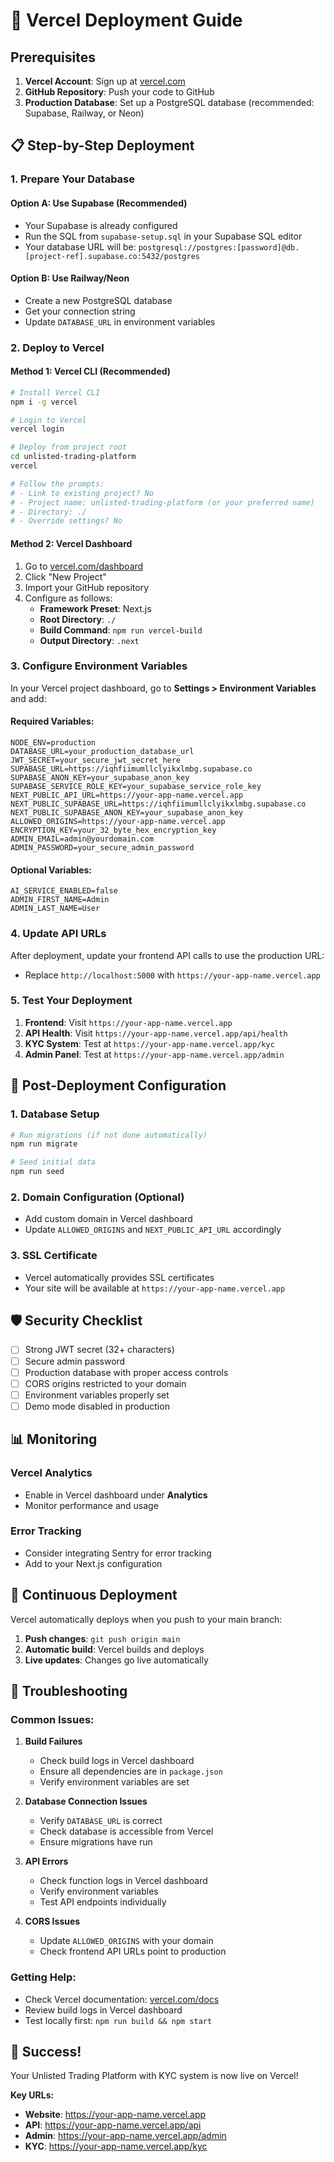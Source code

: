 # 🚀 Vercel Deployment Guide

## Prerequisites

1. **Vercel Account**: Sign up at [vercel.com](https://vercel.com)
2. **GitHub Repository**: Push your code to GitHub
3. **Production Database**: Set up a PostgreSQL database (recommended: Supabase, Railway, or Neon)

## 📋 Step-by-Step Deployment

### 1. Prepare Your Database

#### Option A: Use Supabase (Recommended)
- Your Supabase is already configured
- Run the SQL from `supabase-setup.sql` in your Supabase SQL editor
- Your database URL will be: `postgresql://postgres:[password]@db.[project-ref].supabase.co:5432/postgres`

#### Option B: Use Railway/Neon
- Create a new PostgreSQL database
- Get your connection string
- Update `DATABASE_URL` in environment variables

### 2. Deploy to Vercel

#### Method 1: Vercel CLI (Recommended)
```bash
# Install Vercel CLI
npm i -g vercel

# Login to Vercel
vercel login

# Deploy from project root
cd unlisted-trading-platform
vercel

# Follow the prompts:
# - Link to existing project? No
# - Project name: unlisted-trading-platform (or your preferred name)
# - Directory: ./
# - Override settings? No
```

#### Method 2: Vercel Dashboard
1. Go to [vercel.com/dashboard](https://vercel.com/dashboard)
2. Click "New Project"
3. Import your GitHub repository
4. Configure as follows:
   - **Framework Preset**: Next.js
   - **Root Directory**: `./`
   - **Build Command**: `npm run vercel-build`
   - **Output Directory**: `.next`

### 3. Configure Environment Variables

In your Vercel project dashboard, go to **Settings > Environment Variables** and add:

#### Required Variables:
```
NODE_ENV=production
DATABASE_URL=your_production_database_url
JWT_SECRET=your_secure_jwt_secret_here
SUPABASE_URL=https://iqhfiimumllclyikxlmbg.supabase.co
SUPABASE_ANON_KEY=your_supabase_anon_key
SUPABASE_SERVICE_ROLE_KEY=your_supabase_service_role_key
NEXT_PUBLIC_API_URL=https://your-app-name.vercel.app
NEXT_PUBLIC_SUPABASE_URL=https://iqhfiimumllclyikxlmbg.supabase.co
NEXT_PUBLIC_SUPABASE_ANON_KEY=your_supabase_anon_key
ALLOWED_ORIGINS=https://your-app-name.vercel.app
ENCRYPTION_KEY=your_32_byte_hex_encryption_key
ADMIN_EMAIL=admin@yourdomain.com
ADMIN_PASSWORD=your_secure_admin_password
```

#### Optional Variables:
```
AI_SERVICE_ENABLED=false
ADMIN_FIRST_NAME=Admin
ADMIN_LAST_NAME=User
```

### 4. Update API URLs

After deployment, update your frontend API calls to use the production URL:
- Replace `http://localhost:5000` with `https://your-app-name.vercel.app`

### 5. Test Your Deployment

1. **Frontend**: Visit `https://your-app-name.vercel.app`
2. **API Health**: Visit `https://your-app-name.vercel.app/api/health`
3. **KYC System**: Test at `https://your-app-name.vercel.app/kyc`
4. **Admin Panel**: Test at `https://your-app-name.vercel.app/admin`

## 🔧 Post-Deployment Configuration

### 1. Database Setup
```bash
# Run migrations (if not done automatically)
npm run migrate

# Seed initial data
npm run seed
```

### 2. Domain Configuration (Optional)
- Add custom domain in Vercel dashboard
- Update `ALLOWED_ORIGINS` and `NEXT_PUBLIC_API_URL` accordingly

### 3. SSL Certificate
- Vercel automatically provides SSL certificates
- Your site will be available at `https://your-app-name.vercel.app`

## 🛡️ Security Checklist

- [ ] Strong JWT secret (32+ characters)
- [ ] Secure admin password
- [ ] Production database with proper access controls
- [ ] CORS origins restricted to your domain
- [ ] Environment variables properly set
- [ ] Demo mode disabled in production

## 📊 Monitoring

### Vercel Analytics
- Enable in Vercel dashboard under **Analytics**
- Monitor performance and usage

### Error Tracking
- Consider integrating Sentry for error tracking
- Add to your Next.js configuration

## 🔄 Continuous Deployment

Vercel automatically deploys when you push to your main branch:

1. **Push changes**: `git push origin main`
2. **Automatic build**: Vercel builds and deploys
3. **Live updates**: Changes go live automatically

## 🚨 Troubleshooting

### Common Issues:

1. **Build Failures**
   - Check build logs in Vercel dashboard
   - Ensure all dependencies are in `package.json`
   - Verify environment variables are set

2. **Database Connection Issues**
   - Verify `DATABASE_URL` is correct
   - Check database is accessible from Vercel
   - Ensure migrations have run

3. **API Errors**
   - Check function logs in Vercel dashboard
   - Verify environment variables
   - Test API endpoints individually

4. **CORS Issues**
   - Update `ALLOWED_ORIGINS` with your domain
   - Check frontend API URLs point to production

### Getting Help:
- Check Vercel documentation: [vercel.com/docs](https://vercel.com/docs)
- Review build logs in Vercel dashboard
- Test locally first: `npm run build && npm start`

## 🎉 Success!

Your Unlisted Trading Platform with KYC system is now live on Vercel!

**Key URLs:**
- **Website**: https://your-app-name.vercel.app
- **API**: https://your-app-name.vercel.app/api
- **Admin**: https://your-app-name.vercel.app/admin
- **KYC**: https://your-app-name.vercel.app/kyc